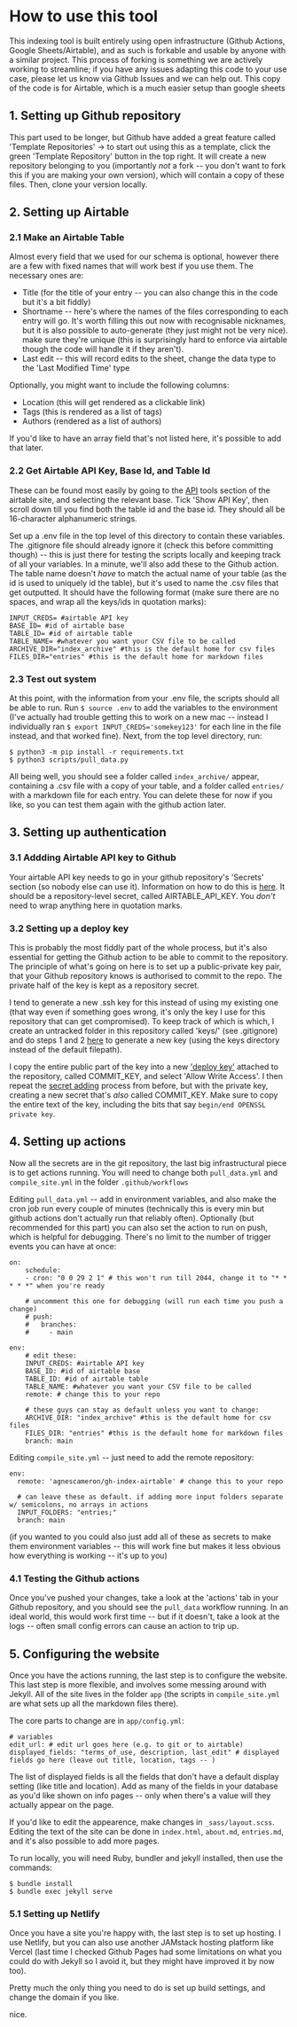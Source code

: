 # How to use this tool

This indexing tool is built entirely using open infrastructure (Github Actions, Google Sheets/Airtable), and as such is forkable and usable by anyone with a similar project. This process of forking is something we are actively working to streamline; if you have any issues adapting this code to your use case, please let us know via Github Issues and we can help out. This copy of the code is for Airtable, which is a much easier setup than google sheets

## 1. Setting up Github repository

This part used to be longer, but Github have added a great feature called 'Template Repositories' -> to start out using this as a template, click the green 'Template Repository' button in the top right. It will create a new repository belonging to you (importantly *not* a fork -- you don't want to fork this if you are making your own version), which will contain a copy of these files. Then, clone your version locally.

## 2. Setting up Airtable

### 2.1 Make an Airtable Table

Almost every field that we used for our schema is optional, however there are a few with fixed names that will work best if you use them. The necessary ones are:

- Title (for the title of your entry -- you can also change this in the code but it's a bit fiddly)
- Shortname -- here's where the names of the files corresponding to each entry will go. It's worth filling this out now with recognisable nicknames, but it is also possible to auto-generate (they just might not be very nice). make sure they're unique (this is surprisingly hard to enforce via airtable though the code will handle it if they aren't).
- Last edit -- this will record edits to the sheet, change the data type to the 'Last Modified Time' type

Optionally, you might want to include the following columns:
- Location (this will get rendered as a clickable link)
- Tags (this is rendered as a list of tags)
- Authors (rendered as a list of authors)

If you'd like to have an array field that's not listed here, it's possible to add that later.

### 2.2 Get Airtable API Key, Base Id, and Table Id

These can be found most easily by going to the [API](https://airtable.com/api) tools section of the airtable site, and selecting the relevant base. Tick 'Show API Key', then scroll down till you find both the table id and the base id. They should all be 16-character alphanumeric strings.

Set up a .env file in the top level of this directory to contain these variables. The .gitignore file should already ignore it (check this before committing though) -- this is just there for testing the scripts locally and keeping track of all your variables. In a minute, we'll also add these to the Github action. The table name doesn't *have* to match the actual name of your table (as the id is used to uniquely id the table), but it's used to name the .csv files that get outputted. It should have the following format (make sure there are no spaces, and wrap all the keys/ids in quotation marks):

```
INPUT_CREDS= #airtable API key
BASE_ID= #id of airtable base
TABLE_ID= #id of airtable table
TABLE_NAME= #whatever you want your CSV file to be called
ARCHIVE_DIR="index_archive" #this is the default home for csv files
FILES_DIR="entries" #this is the default home for markdown files
```

### 2.3 Test out system

At this point, with the information from your .env file, the scripts should all be able to run. Run `$ source .env` to add the variables to the environment (I've actually had trouble getting this to work on a new mac -- instead I individually ran `$ export INPUT_CREDS='somekey123'` for each line in the file instead, and that worked fine). Next, from the top level directory, run:

```
$ python3 -m pip install -r requirements.txt
$ python3 scripts/pull_data.py
```

All being well, you should see a folder called `index_archive/` appear, containing a .csv file with a copy of your table, and a folder called `entries/` with a markdown file for each entry. You can delete these for now if you like, so you can test them again with the github action later.

## 3. Setting up authentication

### 3.1 Addding Airtable API key to Github

Your airtable API key needs to go in your github repository's 'Secrets' section (so nobody else can use it). Information on how to do this is [here](https://docs.github.com/en/actions/security-guides/encrypted-secrets). It should be a repository-level secret, called AIRTABLE_API_KEY. You *don't* need to wrap anything here in quotation marks.

### 3.2 Setting up a deploy key

This is probably the most fiddly part of the whole process, but it's also essential for getting the Github action to be able to commit to the repository. The principle of what's going on here is to set up a public-private key pair, that your Github repository knows is authorised to commit to the repo. The private half of the key is kept as a repository secret.

I tend to generate a new .ssh key for this instead of using my existing one (that way even if something goes wrong, it's only the key I use for this repository that can get compromised). To keep track of which is which, I create an untracked folder in this repository called 'keys/' (see .gitignore) and do steps 1 and 2 [here](https://docs.github.com/en/authentication/connecting-to-github-with-ssh/generating-a-new-ssh-key-and-adding-it-to-the-ssh-agent) to generate a new key (using the keys directory instead of the default filepath).

I copy the entire public part of the key into a new ['deploy key'](https://docs.github.com/en/developers/overview/managing-deploy-keys#deploy-keys) attached to the repository, called COMMIT_KEY, and select 'Allow Write Access'. I then repeat the [secret adding](https://docs.github.com/en/actions/security-guides/encrypted-secrets) process from before, but with the private key, creating a new secret that's *also* called COMMIT_KEY. Make sure to copy the entire text of the key, including the bits that say `begin/end OPENSSL private key`.

## 4. Setting up actions

Now all the secrets are in the git repository, the last big infrastructural piece is to get actions running. You will need to change both `pull_data.yml` and `compile_site.yml` in the folder `.github/workflows`

Editing `pull_data.yml` -- add in environment variables, and also make the cron job run every couple of minutes (technically this is every min but github actions don't actually run that reliably often). Optionally (but recommended for this part) you can also set the action to run on push, which is helpful for debugging. There's no limit to the number of trigger events you can have at once:

```
on:
	schedule:
	- cron: "0 0 29 2 1" # this won't run till 2044, change it to "* * * * *" when you're ready

	# uncomment this one for debugging (will run each time you push a change)
	# push:
	#   branches:
	#     - main

env:
	# edit these:
	INPUT_CREDS: #airtable API key
	BASE_ID: #id of airtable base
	TABLE_ID: #id of airtable table
	TABLE_NAME: #whatever you want your CSV file to be called
	remote: # change this to your repo

	# these guys can stay as default unless you want to change:
	ARCHIVE_DIR: "index_archive" #this is the default home for csv files
	FILES_DIR: "entries" #this is the default home for markdown files
	branch: main
```

Editing `compile_site.yml` -- just need to add the remote repository:

```
env:
  remote: 'agnescameron/gh-index-airtable' # change this to your repo

  # can leave these as default. if adding more input folders separate w/ semicolons, no arrays in actions
  INPUT_FOLDERS: "entries;"
  branch: main
```

(if you wanted to you could also just add all of these as secrets to make them environment variables -- this will work fine but makes it less obvious how everything is working -- it's up to you)

### 4.1 Testing the Github actions

Once you've pushed your changes, take a look at the 'actions' tab in your Github repository, and you should see the `pull_data` workflow running. In an ideal world, this would work first time -- but if it doesn't, take a look at the logs -- often small config errors can cause an action to trip up.

## 5. Configuring the website

Once you have the actions running, the last step is to configure the website. This last step is more flexible, and involves some messing around with Jekyll. All of the site lives in the folder `app` (the scripts in `compile_site.yml` are what sets up all the markdown files there).

The core parts to change are in `app/config.yml`:

```
# variables
edit_url: # edit url goes here (e.g. to git or to airtable)
displayed_fields: "terms_of_use, description, last_edit" # displayed fields go here (leave out title, location, tags -- )
```

The list of displayed fields is all the fields that don't have a default display setting (like title and location). Add as many of the fields in your database as you'd like shown on info pages -- only when there's a value will they actually appear on the page.

If you'd like to edit the appearence, make changes in `_sass/layout.scss`. Editing the text of the site can be done in `index.html`, `about.md`, `entries.md`, and it's also possible to add more pages.

To run locally, you will need Ruby, bundler and jekyll installed, then use the commands:

```
$ bundle install
$ bundle exec jekyll serve
```

### 5.1 Setting up Netlify

Once you have a site you're happy with, the last step is to set up hosting. I use Netlify, but you can also use another JAMstack hosting platform like Vercel (last time I checked Github Pages had some limitations on what you could do with Jekyll so I avoid it, but they might have improved it by now too).

Pretty much the only thing you need to do is set up build settings, and change the domain if you like.



nice.
